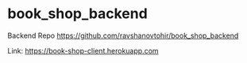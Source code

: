 # book_shop_backend

Backend Repo https://github.com/ravshanovtohir/book_shop_backend

Link: https://book-shop-client.herokuapp.com
 
